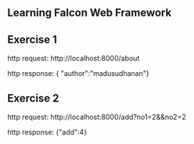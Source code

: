 ## Learning Falcon Web Framework

## Exercise 1 

http request: http://localhost:8000/about

http response: { "author":"madusudhanan"}

## Exercise 2

http request: http://localhost:8000/add?no1=2&&no2=2

http response: {"add":4}
